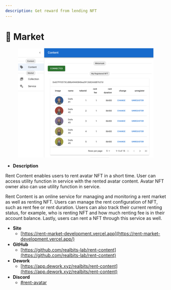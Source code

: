 ```yaml
---
description: Get reward from lending NFT
---
```


# 🛒 Market

<figure><img src="../.gitbook/assets/image.png" alt=""><figcaption></figcaption></figure>

* **Description**

Rent Content enables users to rent avatar NFT in a short time. User can access utility function in service with the rented avatar content. Avatar NFT owner also can use utility function in service.

Rent Content is an online service for managing and monitoring a rent market as well as renting NFT. Users can manage the rent configuration of NFT, such as rent fee or rent duration. Users can also track their current renting status, for example, who is renting NFT and how much renting fee is in their account balance. Lastly, users can rent a NFT through this service as well.

* **Site**
  * [https://rent-market-development.vercel.app](https://rent-market-development.vercel.app/)
* **GitHub**
  * [https://github.com/realbits-lab/rent-content](https://github.com/realbits-lab/rent-content)
* **Dework**
  * [https://app.dework.xyz/realbits/rent-content](https://app.dework.xyz/realbits/rent-content)
* **Discord**
  * [#rent-avatar](https://discord.com/channels/1049501409755811940/1054222466437881866)
